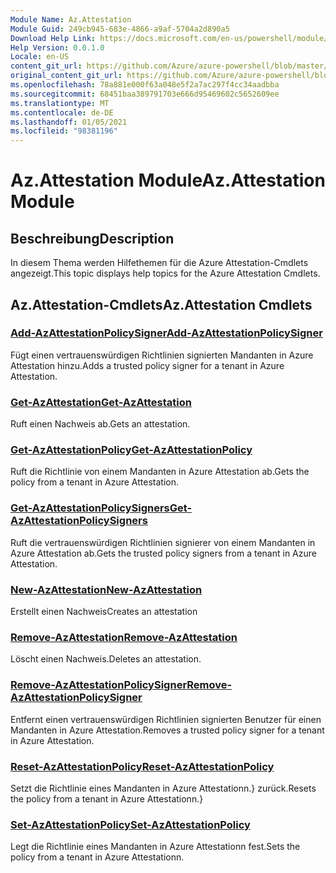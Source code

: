 ```yaml
---
Module Name: Az.Attestation
Module Guid: 249cb945-683e-4866-a9af-5704a2d890a5
Download Help Link: https://docs.microsoft.com/en-us/powershell/module/az.attestation
Help Version: 0.0.1.0
Locale: en-US
content_git_url: https://github.com/Azure/azure-powershell/blob/master/src/Attestation/Attestation/help/Az.Attestation.md
original_content_git_url: https://github.com/Azure/azure-powershell/blob/master/src/Attestation/Attestation/help/Az.Attestation.md
ms.openlocfilehash: 78a881e000f63a048e5f2a7ac297f4cc34aadbba
ms.sourcegitcommit: 68451baa389791703e666d95469602c5652609ee
ms.translationtype: MT
ms.contentlocale: de-DE
ms.lasthandoff: 01/05/2021
ms.locfileid: "98381196"
---
```

# <span data-ttu-id="83a47-101">Az.Attestation Module</span><span class="sxs-lookup"><span data-stu-id="83a47-101">Az.Attestation Module</span></span>
## <span data-ttu-id="83a47-102">Beschreibung</span><span class="sxs-lookup"><span data-stu-id="83a47-102">Description</span></span>
<span data-ttu-id="83a47-103">In diesem Thema werden Hilfethemen für die Azure Attestation-Cmdlets angezeigt.</span><span class="sxs-lookup"><span data-stu-id="83a47-103">This topic displays help topics for the Azure Attestation Cmdlets.</span></span>

## <span data-ttu-id="83a47-104">Az.Attestation-Cmdlets</span><span class="sxs-lookup"><span data-stu-id="83a47-104">Az.Attestation Cmdlets</span></span>
### [<span data-ttu-id="83a47-105">Add-AzAttestationPolicySigner</span><span class="sxs-lookup"><span data-stu-id="83a47-105">Add-AzAttestationPolicySigner</span></span>](Add-AzAttestationPolicySigner.md)
<span data-ttu-id="83a47-106">Fügt einen vertrauenswürdigen Richtlinien signierten Mandanten in Azure Attestation hinzu.</span><span class="sxs-lookup"><span data-stu-id="83a47-106">Adds a trusted policy signer for a tenant in Azure Attestation.</span></span>

### [<span data-ttu-id="83a47-107">Get-AzAttestation</span><span class="sxs-lookup"><span data-stu-id="83a47-107">Get-AzAttestation</span></span>](Get-AzAttestation.md)
<span data-ttu-id="83a47-108">Ruft einen Nachweis ab.</span><span class="sxs-lookup"><span data-stu-id="83a47-108">Gets an attestation.</span></span>

### [<span data-ttu-id="83a47-109">Get-AzAttestationPolicy</span><span class="sxs-lookup"><span data-stu-id="83a47-109">Get-AzAttestationPolicy</span></span>](Get-AzAttestationPolicy.md)
<span data-ttu-id="83a47-110">Ruft die Richtlinie von einem Mandanten in Azure Attestation ab.</span><span class="sxs-lookup"><span data-stu-id="83a47-110">Gets the policy from a tenant in Azure Attestation.</span></span>

### [<span data-ttu-id="83a47-111">Get-AzAttestationPolicySigners</span><span class="sxs-lookup"><span data-stu-id="83a47-111">Get-AzAttestationPolicySigners</span></span>](Get-AzAttestationPolicySigners.md)
<span data-ttu-id="83a47-112">Ruft die vertrauenswürdigen Richtlinien signierer von einem Mandanten in Azure Attestation ab.</span><span class="sxs-lookup"><span data-stu-id="83a47-112">Gets the trusted policy signers from a tenant in Azure Attestation.</span></span>

### [<span data-ttu-id="83a47-113">New-AzAttestation</span><span class="sxs-lookup"><span data-stu-id="83a47-113">New-AzAttestation</span></span>](New-AzAttestation.md)
<span data-ttu-id="83a47-114">Erstellt einen Nachweis</span><span class="sxs-lookup"><span data-stu-id="83a47-114">Creates an attestation</span></span>

### [<span data-ttu-id="83a47-115">Remove-AzAttestation</span><span class="sxs-lookup"><span data-stu-id="83a47-115">Remove-AzAttestation</span></span>](Remove-AzAttestation.md)
<span data-ttu-id="83a47-116">Löscht einen Nachweis.</span><span class="sxs-lookup"><span data-stu-id="83a47-116">Deletes an attestation.</span></span>

### [<span data-ttu-id="83a47-117">Remove-AzAttestationPolicySigner</span><span class="sxs-lookup"><span data-stu-id="83a47-117">Remove-AzAttestationPolicySigner</span></span>](Remove-AzAttestationPolicySigner.md)
<span data-ttu-id="83a47-118">Entfernt einen vertrauenswürdigen Richtlinien signierten Benutzer für einen Mandanten in Azure Attestation.</span><span class="sxs-lookup"><span data-stu-id="83a47-118">Removes a trusted policy signer for a tenant in Azure Attestation.</span></span>

### [<span data-ttu-id="83a47-119">Reset-AzAttestationPolicy</span><span class="sxs-lookup"><span data-stu-id="83a47-119">Reset-AzAttestationPolicy</span></span>](Reset-AzAttestationPolicy.md)
<span data-ttu-id="83a47-120">Setzt die Richtlinie eines Mandanten in Azure Attestationn.} zurück.</span><span class="sxs-lookup"><span data-stu-id="83a47-120">Resets the policy from a tenant in Azure Attestationn.}</span></span>

### [<span data-ttu-id="83a47-121">Set-AzAttestationPolicy</span><span class="sxs-lookup"><span data-stu-id="83a47-121">Set-AzAttestationPolicy</span></span>](Set-AzAttestationPolicy.md)
<span data-ttu-id="83a47-122">Legt die Richtlinie eines Mandanten in Azure Attestationn fest.</span><span class="sxs-lookup"><span data-stu-id="83a47-122">Sets the policy from a tenant in Azure Attestationn.</span></span>

